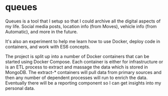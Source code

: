 # queues

Queues is a tool that I setup so that I could archive all the digital aspects of my life. Social media posts, location info (from Moves), vehicle info (from Automatic), and more in the future. 

It's also an experiment to help me learn how to use Docker, deploy code in containers, and work with ES6 concepts. 

The project is split up into a number of Docker containers that can be started using Docker Compose. Each container is either for infrastructure or is an ETL process to extract and massage the data which is stored in MongoDB. The extract-* containers will pull data from primary sources and then any number of dependent processes will run to enrich the data. Eventually there will be a reporting component so I can get insights into my personal data. 

